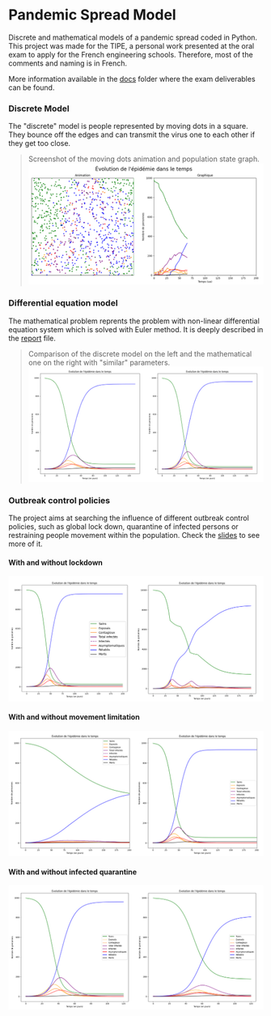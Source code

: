 # Pandemic Spread Model

Discrete and mathematical models of a pandemic spread coded in Python. This project was made for the TIPE, a personal work presented at the oral exam to apply for the French engineering schools. Therefore, most of the comments and naming is in French.

More information available in the [docs](docs/) folder where the exam deliverables can be found.


### Discrete Model
The "discrete" model is people represented by moving dots in a square. They bounce off the edges and can transmit the virus one to each other if they get too close.

> Screenshot of the moving dots animation and population state graph.
![](plots/discrete.png)


### Differential equation model
The mathematical problem reprents the problem with non-linear differential equation system which is solved with Euler method. It is deeply described in the [report](docs/report.pdf) file.

> Comparison of the discrete model on the left and the mathematical one on the right with "similar" parameters.
![](plots/comp_math.png)


### Outbreak control policies
The project aims at searching the influence of different outbreak control policies, such as global lock down, quarantine of infected persons or restraining people movement within the population. Check the [slides](docs/slides.pdf) to see more of it.

#### With and without lockdown
![](plots/lockdown.png)

#### With and without movement limitation
![](plots/smaller_step.png)

#### With and without infected quarantine
![](plots/quarantine.png)

